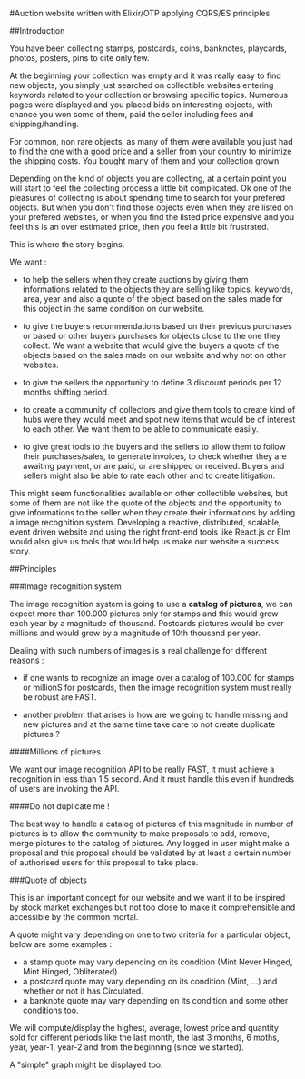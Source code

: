#Auction website written with Elixir/OTP applying CQRS/ES principles

##Introduction

You have been collecting stamps, postcards, coins, banknotes, playcards, photos, posters, pins to cite only few. 

At the beginning your collection was empty and it was really easy to find new objects, you simply just searched on collectible websites entering keywords related to your collection or browsing specific topics. Numerous pages were displayed and you placed bids on interesting objects, with chance you won some of them, paid the seller including fees and shipping/handling.

For common, non rare objects, as many of them were available you just had to find the one with a good price and a seller from your country to minimize the shipping costs. You bought many of them and your collection grown.

Depending on the kind of objects you are collecting, at a certain point you will start to feel the collecting process a little bit complicated. Ok one of the pleasures of collecting is about spending time to search for your prefered objects. But when you don't find those objects even when they are listed on your prefered websites, or when you find the listed price expensive and you feel this is an over estimated price, then you feel a little bit frustrated.

This is where the story begins. 

We want :

* to help the sellers when they create auctions by giving them informations related to the objects they are selling like topics, keywords, area, year and also a quote of the object based on the sales made for this object in the same condition on our website.

* to give the buyers recommendations based on their previous purchases or based or other buyers purchases for objects close to the one they collect. We want a website that would give the buyers a quote of the objects based on the sales made on our website and why not on other websites. 

* to give the sellers the opportunity to define 3 discount periods per 12 months shifting period.

* to create a community of collectors and give them tools to create kind of hubs were they would meet and spot new items that would be of interest to each other. We want them to be able to communicate easily. 

* to give great tools to the buyers and the sellers to allow them to follow their purchases/sales, to generate invoices, to check whether they are awaiting payment, or are paid, or are shipped or received. Buyers and sellers might also be able to rate each other and to create litigation.

This might seem functionalities available on other collectible websites, but some of them are not like the quote of the objects and the opportunity to give informations to the seller when they create their informations by adding a image recognition system. Developing a reactive, distributed, scalable, event driven website and using the right front-end tools like React.js or Elm would also give us tools that would help us make our website a success story.

##Principles

###Image recognition system

The image recognition system is going to use a **catalog of pictures**, we can expect more than 100.000 pictures only for stamps and this would grow each year by a magnitude of thousand. Postcards pictures would be over millions and would grow by a magnitude of 10th thousand per year.

Dealing with such numbers of images is a real challenge for different reasons :

* if one wants to recognize an image over a catalog of 100.000 for stamps or millionS for postcards, then the image recognition system must really be robust are FAST.

* another problem that arises is how are we going to handle missing and new pictures and at the same time take care to not create duplicate pictures ? 

####Millions of pictures

We want our image recognition API to be really FAST, it must achieve a recognition in less than 1.5 second. And it must handle this even if hundreds of users are invoking the API.

####Do not duplicate me !

The best way to handle a catalog of pictures of this magnitude in number of pictures is to allow the community to make proposals to add, remove, merge pictures to the catalog of pictures. Any logged in user might make a proposal and this proposal should be validated by at least a certain number of authorised users for this proposal to take place.

###Quote of objects

This is an important concept for our website and we want it to be inspired by stock market exchanges but not too close to make it comprehensible and accessible by the common mortal. 

A quote might vary depending on one to two criteria for a particular object, below are some examples :

* a stamp quote may vary depending on its condition (Mint Never Hinged, Mint Hinged, Obliterated).
* a postcard quote may vary depending on its condition (Mint, ...) and whether or not it has Circulated.
* a banknote quote may vary depending on its condition and some other conditions too.

We will compute/display the highest, average, lowest price and quantity sold for different periods like the last month, the last 3 months, 6 moths, year, year-1, year-2 and from the beginning (since we started).

A "simple" graph might be displayed too.
